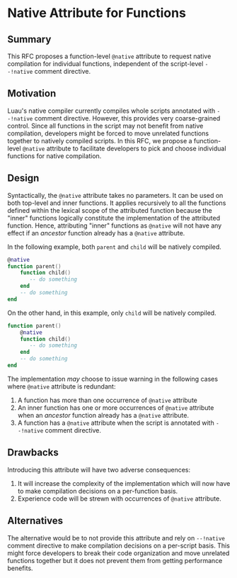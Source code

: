 # Native Attribute for Functions

## Summary

This RFC proposes a function-level `@native` attribute to request native compilation for individual functions, independent of the script-level `--!native` comment directive.

## Motivation

Luau's native compiler currently compiles whole scripts annotated with `--!native` comment directive. However, this provides very coarse-grained control. Since all functions in the script may not benefit from native compilation, developers might be forced to move unrelated functions together to natively compiled scripts. In this RFC, we propose a function-level `@native` attribute to facilitate developers to pick and choose individual functions for native compilation.

## Design

Syntactically, the `@native` attribute takes no parameters. It can be used on both top-level and inner functions. It applies recursively to all the functions defined within the lexical scope of the attributed function because the "inner" functions logically constitute the implementation of the attributed function. Hence, attributing "inner" functions as `@native` will not have any effect if an _ancestor_ function already has a `@native` attribute. 

In the following example, both `parent` and `child` will be natively compiled. 

```lua
@native
function parent()
    function child()
       -- do something
    end
    -- do something
end
```

On the other hand, in this example, only `child` will be natively compiled. 

```lua
function parent()
    @native
    function child()
       -- do something
    end
    -- do something
end
```

The implementation _may_ choose to issue warning in the following cases where `@native` attribute is redundant:

1. A function has more than one occurrence of `@native` attribute
2. An inner function has one or more occurrences of `@native` attribute when an _ancestor_ function already has a `@native` attribute.
3. A function has a `@native` attribute when the script is annotated with `--!native` comment directive.

## Drawbacks

Introducing this attribute will have two adverse consequences:

1. It will increase the complexity of the implementation which will now have to make compilation decisions on a per-function basis.
2. Experience code will be strewn with occurrences of `@native` attribute.

## Alternatives

The alternative would be to not provide this attribute and rely on `--!native` comment directive to make compilation decisions on a per-script basis. This might force developers to break their code organization and move unrelated functions together but it does not prevent them from getting performance benefits.